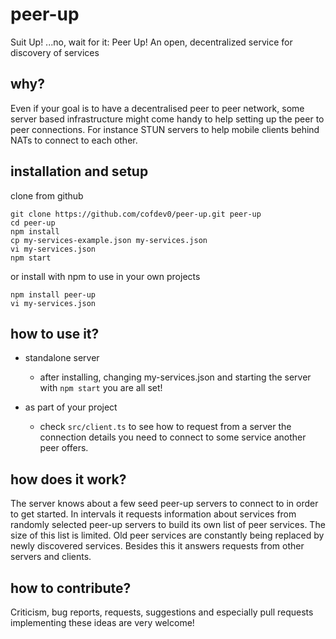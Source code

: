 # peer-up
Suit Up! ...no, wait for it: Peer Up! An open, decentralized service for discovery of services


## why?
Even if your goal is to have a decentralised peer to peer network, some server based infrastructure might come handy to help setting up the peer to peer connections. For instance STUN servers to help mobile clients behind NATs to connect to each other.

## installation and setup

clone from github
```
git clone https://github.com/cofdev0/peer-up.git peer-up
cd peer-up
npm install
cp my-services-example.json my-services.json
vi my-services.json
npm start
```

or install with npm to use in your own projects

```
npm install peer-up
vi my-services.json
```


## how to use it?
- standalone server
    - after installing, changing my-services.json and starting the server with ```npm start``` you are all set! 


- as part of your project 
    - check ```src/client.ts``` to see how to request from a server the connection details you need to connect to some service another peer offers.


## how does it work?
The server knows about a few seed peer-up servers to connect to in order to get started. In intervals it requests information about services from randomly selected peer-up servers to build its own list of peer services. The size of this list is limited. Old peer services are constantly being replaced by newly discovered services. Besides this it answers requests from other servers and clients. 

## how to contribute?
Criticism, bug reports, requests, suggestions and especially pull requests implementing these ideas are very welcome! 